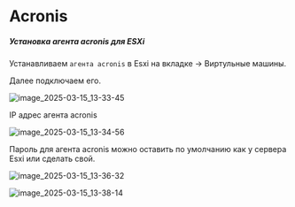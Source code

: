 # Acronis

##### Установка агента acronis для ESXi

Устанавливаем ``агента acronis`` в Esxi на вкладке -> Виртульные машины.

Далее подключаем его.

![image_2025-03-15_13-33-45](https://github.com/user-attachments/assets/014c8917-c3c8-4d30-8421-d92d4f52bd1b)

IP адрес агента acronis

![image_2025-03-15_13-34-56](https://github.com/user-attachments/assets/2d5a6cca-e5d8-4a74-9ab0-fbc4c2d5b3cf)

Пароль для агента acronis можно оставить по умолчанию как у сервера Esxi или сделать свой.

![image_2025-03-15_13-36-32](https://github.com/user-attachments/assets/9fbf7d0a-6d6b-459e-aec8-7cc79a053f6f)

![image_2025-03-15_13-38-14](https://github.com/user-attachments/assets/b3174ffb-3827-41a3-a197-5afc2db4fbce)
